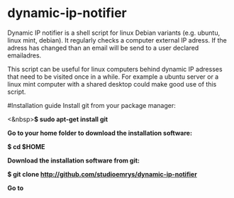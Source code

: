 # dynamic-ip-notifier
Dynamic IP notifier is a shell script for linux Debian variants (e.g. ubuntu, linux mint, debian). It regularly 
checks a computer external IP adress. If the adress has changed than an email will be send to a user declared emailadres.

This script can be useful for linux computers behind dynamic IP adresses that need to be visited once in a while. For
example a ubuntu server or a linux mint computer with a shared desktop could make good use of this script.

#Installation guide
Install git from your package manager:
  
<&nbsp><b>$ sudo apt-get install git
  
Go to your home folder to download the installation software:

  $ cd $HOME
  
Download the installation software from git:

  $ git clone http://github.com/studioemrys/dynamic-ip-notifier
  
Go to 
